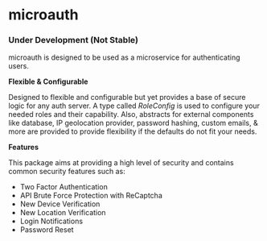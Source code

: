 # microauth

### Under Development (Not Stable) 

microauth is designed to be used as a microservice for authenticating users. 

**Flexible & Configurable**

Designed to flexible and configurable but 
yet provides a base of secure logic for any auth server. A type called _RoleConfig_ is used to configure your needed roles 
and their capability. Also, abstracts for external components like database, IP geolocation provider, password hashing, custom emails, & 
more are provided to provide flexibility if the defaults do not fit your needs. 

**Features**

This package aims at providing a high level of security and contains common security features such as: 

- Two Factor Authentication
- API Brute Force Protection with ReCaptcha
- New Device Verification
- New Location Verification
- Login Notifications
- Password Reset